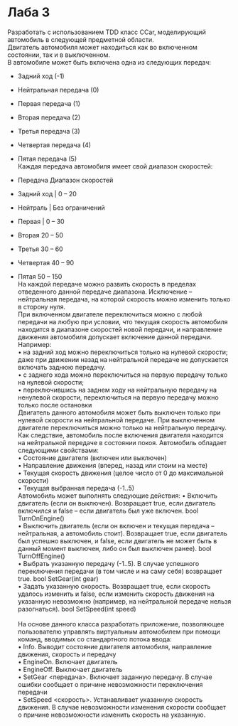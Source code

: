 # Лаба 3
 Разработать с использованием TDD класс CCar, моделирующий автомобиль в следующей предметной области.<br/>
Двигатель автомобиля может находиться как во включенном состоянии, так и в выключенном.<br/>
В автомобиле может быть включена одна из следующих передач:<br/>
*	Задний ход (-1)
*	Нейтральная передача (0)
*	Первая передача (1)
*	Вторая передача (2)
*	Третья передача (3)
*	Четвертая передача (4)
*	Пятая передача (5)<br/>
Каждая передача автомобиля имеет свой диапазон скоростей:<br/>

* Передача	Диапазон скоростей
* Задний ход |	0 – 20
* Нейтраль	 |  Без ограничений
* Первая     |  0 – 30
* Вторая	20 – 50
* Третья	30 – 60
* Четвертая	40 – 90
* Пятая	50 – 150<br/>
На каждой передаче можно развить скорость в пределах отведенного данной передаче диапазона. Исключение – нейтральная передача, на которой скорость можно изменить только в сторону нуля.<br/>
При включенном двигателе переключиться можно с любой передачи на любую при условии, что текущая скорость автомобиля находится в диапазоне скоростей новой передачи, и направление движения автомобиля допускает включение данной передачи. Например:<br/>
•	на задний ход можно переключиться только на нулевой скорости; даже при движении назад на нейтральной передаче не допускается включать заднюю передачу.<br/>
•	с заднего хода можно переключиться на первую передачу только на нулевой скорости;<br/>
•	переключившись на заднем ходу на нейтральную передачу на ненулевой скорости, переключиться на первую передачу можно только после остановки<br/>
Двигатель данного автомобиля может быть выключен только при нулевой скорости на нейтральной передаче. При выключенном двигателе переключиться можно только на нейтральную передачу. Как следствие, автомобиль после включения двигателя находится на нейтральной передаче в состоянии покоя.
Автомобиль обладает следующими свойствами:<br/>
•	Состояние двигателя (включен или выключен)<br/>
•	Направление движения (вперед, назад или стоим на месте)<br/>
•	Текущая скорость движения (целое число от 0 до максимальной скорости)<br/>
•	Текущая выбранная передача (-1..5)<br/>
Автомобиль может выполнять следующие действия:
•	Включить двигатель (если он выключен). Возвращает true, если двигатель включился и false – если двигатель был уже включен.
bool TurnOnEngine()<br/>
•	Выключить двигатель (если он включен и текущая передача – нейтральная, а автомобиль стоит). Возвращает true, если двигатель был успешно выключен, и false, если двигатель не может быть в данный момент выключен, либо он был выключен ранее).
bool TurnOffEngine()<br/>
•	Выбрать указанную передачу (-1..5). В случае успешного переключения передачи (в том числе и на саму себя) возвращает true.
bool SetGear(int gear)<br/>
•	Задать указанную скорость. Возвращает true, если скорость удалось изменить и false, если изменить скорость движения на указанную невозможно (например, на нейтральной передаче нельзя разогнаться).
bool SetSpeed(int speed)<br/>
<br/>На основе данного класса разработать приложение, позволяющее пользователю управлять виртуальным автомобилем при помощи команд, вводимых со стандартного потока ввода:<br/>
•	Info. Выводит состояние двигателя автомобиля, направление движения, скорость и передачу<br/>
•	EngineOn. Включает двигатель<br/>
•	EngineOff. Выключает двигатель<br/>
•	SetGear <передача>. Включает заданную передачу. В случае ошибки сообщает о причине невозможности переключения передачи<br/>
•	SetSpeed <скорость>. Устанавливает указанную скорость движения. В случае невозможности изменения скорости сообщает о причине невозможности изменить скорость на указанную.
